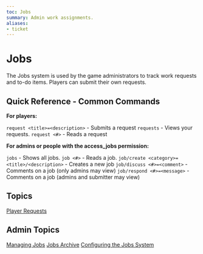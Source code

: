 ```yaml
---
toc: Jobs
summary: Admin work assignments.
aliases:
- ticket
---
```

# Jobs

The Jobs system is used by the game administrators to track work requests and to-do items.  Players can submit their own requests.

## Quick Reference - Common Commands

**For players:**

`request <title>=<description>` - Submits a request
`requests` - Views your requests.
`request <#>` - Reads a request

**For admins or people with the access_jobs permission:**

`jobs` - Shows all jobs.
`job <#>` - Reads a job.
`job/create <category>=<title>/<description>` - Creates a new job
`job/discuss <#>=<comment>` - Comments on a job (only admins may view)
`job/respond <#>=<message>` - Comments on a job (admins and submitter may view)

## Topics

[Player Requests](/help/jobs/requests)

## Admin Topics

[Managing Jobs](/help/jobs/admin)
[Jobs Archive](/help/jobs/archive)
[Configuring the Jobs System](/help/jobs/config)